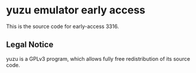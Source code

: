 yuzu emulator early access
=============

This is the source code for early-access 3316.

## Legal Notice

yuzu is a GPLv3 program, which allows fully free redistribution of its source code.
